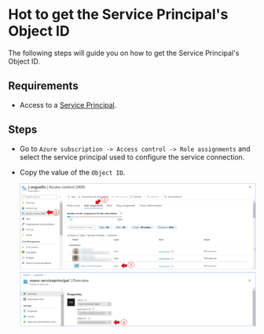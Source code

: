 # Hot to get the Service Principal's Object ID

The following steps will guide you on how to get the Service Principal's Object ID.

## Requirements

- Access to a [Service Principal](https://docs.microsoft.com/en-us/azure/active-directory/develop/app-objects-and-service-principals).

## Steps

- Go to `Azure subscription -> Access control -> Role assignments` and select the service principal used to configure the service connection.
- Copy the value of the `Object ID`.

  ![getServicePrincipalObjectID](./media/getServicePrincipalObjectID.png)
